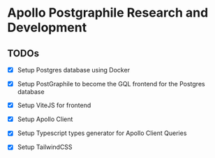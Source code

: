 # Apollo Postgraphile Research and Development

## TODOs

- [x] Setup Postgres database using Docker
- [x] Setup PostGraphile to become the GQL frontend for the Postgres database
- [x] Setup ViteJS for frontend
- [x] Setup Apollo Client
- [x] Setup Typescript types generator for Apollo Client Queries
- [x] Setup TailwindCSS

